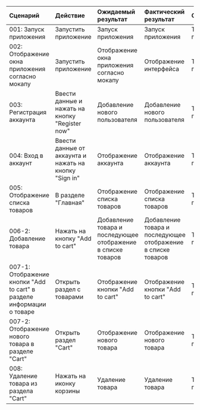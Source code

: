 
|Cценарий|Действие|Ожидаемый результат|Фактический результат| Оценка|
|:---|:---|:---|:---|:---|
|001: Запуск приложения | Запустить приложение | Запуск приложения | Запуск приложения | Тест пройден|  
|002: Отображение окна приложения согласно мокапу | Запустить приложение | Отображение окна приложения согласно мокапу | Отображение интерфейса | Тест пройден|
|003: Регистрация аккаунта | Ввести данные и нажать на кнопку "Register now" | Добавление нового пользователя | Добавление нового пользователя  | Тест пройден|
|004: Вход в аккаунт | Ввести данные от аккаунта и нажать на кнопку "Sign in" | Отображение аккаунта | Отображение аккаунта | Тест пройден|
|005: Отображение списка товаров | В разделе "Главная" | Отображение списка товаров | Отображение списка товаров |Тест пройден|
|006-2: Добавление товара | Нажать на кнопку "Add to cart" | Добавление товара и последующее отображение в списке товаров | Добавление товара и последующее отображение в списке товаров |Тест пройден|
|007-1: Отображение кнопки "Add to cart" в разделе информации о товаре | Открыть раздел с товарами | Отображение кнопки "Add to cart" | Отображение кнопки "Add to cart"  |Тест пройден|
|007-2: Отображение нового товара в разделе "Cart" | Открыть раздел "Cart" | Отображение нового товара | Отображение нового товара |Тест пройден|
|008: Удаление товара из раздела "Cart" | Нажать на иконку корзины | Удаление товара | Удаление товара |Тест пройден|
